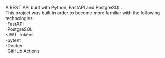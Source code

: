 A REST API built with Python, FastAPI and PostgreSQL. <br>
This project was built in order to become more familiar with the following technologies: <br>
-FastAPI <br>
-PostgreSQL <br>
-JWT Tokens <br>
-pytest <br>
-Docker <br>
-GitHub Actions <br>
